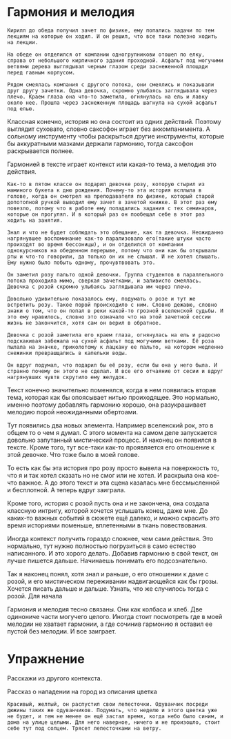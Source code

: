 # Гармония и мелодия

    Кирилл до обеда получил зачет по физике, ему попались задачи по тем лекциям на которые он ходил. И он решил, что все таки полезно ходить на лекции.

    На обеде он отделился от компании одногрупникови отошел по елку, справа от небольшого кирпичного здания проходной. Асфальт под могучими ветвями дерева выглядывал черным глазом среди заснеженной площади перед гавным корпусом.

    Рядом смеялась компания с другого потока, они смеялись и показывали друг другу зачетки. Одна девочка, скромно улыбаясь заглядывала через плечо. Краем глаза она что-то заметила, огнянулась на ель и лавку около нее. Прошла через заснеженную площадь шагнула на сухой асфальт под елью. 

Классная конечно, история но она состоит из одних действий. Поэтому выглядит суховато, словно саксофон играет без аккомпанимента. А сольному инструменту чтобы раскрыться другие инструменты, которые бы аккуратными мазками держали гармонию, тогда саксофон раскрывается полнее. 

Гармонией в тексте играет контекст или какая-то тема, а мелодия это действия. 

    Как-то в пятом классе он подарил девочке розу, которую стырил из маминого букета к дню рождения. Почему-то эта история всплыла в голове, когда он смотрел на преподавателя по физике, который старой допотопной ручкой выводил ему зачет в зачетой книжке. В этот раз ему повезло, потому что в работе ему попадались задания с тех семинаров, которые он прогулял. И в который раз он пообещал себе в этот раз ходить на занятия. 

    Знал и что не будет соблюдать это обещание, как та девочка. Неожиданно нагрянувшее воспоминание как-то парализовало его(такие штуки часто проиходят во время бессоницы), и он отделился от компании однокурсников на обеденном перерыве, потому что они как бы открывали рты и что-то говорили, да только он их не слышал. И не хотел слышать. Ему нужно было побыть одному, прочувтвовать это. 

    Он заметил розу пальто одной девочки. Группа студентов в параллельного потока проходила мимо, сверкая зачетками, и заливисто смеялась. Девочка с розой скромно улыбаясь заглядывала им через плечо. 

    Довольно удивительно показалось ему, подумать о розе и тут же встретить розу. Такое порой происходило с ним. Словно дежавю, словно знаки о том, что он попал в реки какой-то грозной вселенской судьбы. И это ему нравилось, словно это означало что на этой зачетной сессии жизнь не закончится, хотя сам он верил в обратное. 

    Девочка с розой заметила его краем глаза, огнянулась на ель и радосно подскакивая забежала на сухой асфальт под могучими ветками. Её роза пылала на значке, приколотому к лацкану ее пальто, на котором медленно снежинки преврашщались в капельки воды. 

    Он вдруг подумал, что подарил бы её розу, если бы она у него была. И странно почему он этого не сделал. И все его отчаяние от сесии и вдруг нагрянувших чувтв скрутило ему желудок. 



Текст конечно значительно поменялся, когда в нем появилась вторая тема, которая как бы опоясывает нитью проиходящее. Это нормально, именно поэтому добавлять гармонию хорошо, она разукрашивает мелодию порой неожиданными обертоами. 

Тут появились два новых элемента. Например вселенский рок, это в общем то о чем я думал. С этого момента на самом деле запускается довольно запутанный мистический процесс. И наконец он появился в тексте. Кроме того, тут все-таки как-то проявляется его отношение к этой девочке. Что тоже было в моей голове. 

То есть как бы эта история про розу просто вывела на поверхность то, что я и так хотел сказать но не смог или не хотел. И раскрыла она кое-что важное. А до этого текст и эта сцена казалась мне бессмысленной и бесплотной. А теперь вдруг заиграла. 

Кроме того, история с розой пусть она и не закончена, она создала классную интригу, которой хочется услышать конец, даже мне. До каких-то важных событий в сюжете ещё далеко, и можно скрасить это время историями поменьше, вплетенными в ткань повествования. 

Иногда контекст получить гораздо сложнее, чем сами действия. Это нормально, тут нужно полностью погрузиться в само естество написанного. И это хорого делать. Добавив гармонию в свой текст, он лучше пишется дальше. Начинаешь понимать его подсознательно. 

Так я наконец понял, хотя знал и раньше, о его отношении к даме с розой, и его мистическом переживании надвигающейся как бы грозы. Хочется писать дальше и дальше. Узнать, что же случилось тогда с розой. Для начала

Гармония и мелодия тесно связаны. Они как колбаса и хлеб. Две одинониче части могучего целого. Иногда стоит посмотреть где в моей мелодии не хватает гармонии, а где сочинив гармонию я оставил ее пустой без мелодии. И все заиграет.

# Упражнение

Расскажи из другого контекста. 

Рассказ о нападении на город из описания цветка

    Красивый, желтый, он распустил свои лепесточки. Одуванчик посреди дюжины таких же одуванчиков. Подумать, что неделю и этого цветка уже не будет, и тем не менее он ещё застал время, когда небо было синим, и дома на улице целыми. Для него наверное, ничего и не произошло, стоит себе тут под солцем. Трясет лепесточками на ветру. 